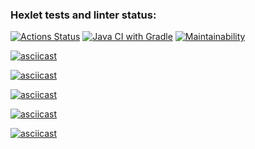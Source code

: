 ### Hexlet tests and linter status:
[![Actions Status](https://github.com/MartinMeer/java-project-61/actions/workflows/hexlet-check.yml/badge.svg)](https://github.com/MartinMeer/java-project-61/actions)
[![Java CI with Gradle](https://github.com/MartinMeer/java-project-61/actions/workflows/my-own-ci-workflow-with-gradle.yml/badge.svg)](https://github.com/MartinMeer/java-project-61/actions/workflows/my-own-ci-workflow-with-gradle.yml)
[![Maintainability](https://api.codeclimate.com/v1/badges/b1d8e2c48df6073f0d6d/maintainability)](https://codeclimate.com/github/MartinMeer/java-project-61/maintainability)

[![asciicast](https://asciinema.org/a/JxF1a06x8fR2BNuQP5wEIhkWx.svg)](https://asciinema.org/a/JxF1a06x8fR2BNuQP5wEIhkWx)

[![asciicast](https://asciinema.org/a/rQKF06daYSYcvudWYHihnZHg2.svg)](https://asciinema.org/a/rQKF06daYSYcvudWYHihnZHg2)

[![asciicast](https://asciinema.org/a/NZVOKvIHbi21LKLyrizmIsdNa.svg)](https://asciinema.org/a/NZVOKvIHbi21LKLyrizmIsdNa)

[![asciicast](https://asciinema.org/a/RHZy2psgGVxcCkVt6E16Zqrko.svg)](https://asciinema.org/a/RHZy2psgGVxcCkVt6E16Zqrko)

[![asciicast](https://asciinema.org/a/xjHuTCbg8fmXBhhxynjHLWwK5.svg)](https://asciinema.org/a/xjHuTCbg8fmXBhhxynjHLWwK5)
